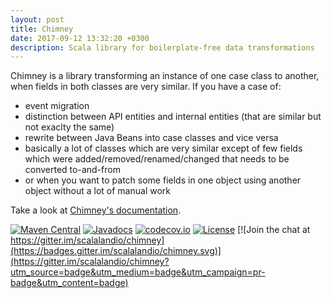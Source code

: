 ```yaml
---
layout: post
title: Chimney
date: 2017-09-12 13:32:20 +0300
description: Scala library for boilerplate-free data transformations
---
```


Chimney is a library transforming an instance of one case class to another, when fields in both classes are very similar. If you have a case of:

* event migration
* distinction between API entities and internal entities (that are similar but not exaclty the same)
* rewrite between Java Beans into case classes and vice versa
* basically a lot of classes which are very similar except of few fields which were added/removed/renamed/changed that needs to be converted to-and-from
* or when you want to patch some fields in one object using another object without a lot of manual work

Take a look at [Chimney's documentation](https://scalalandio.github.io/chimney/).

[![Maven Central](https://img.shields.io/maven-central/v/io.scalaland/chimney_2.12.svg)](https://central.sonatype.com/search?q=chimney)
[![Javadocs](https://www.javadoc.io/badge/io.scalaland/chimney_3.svg?color=red&label=scaladoc)](https://www.javadoc.io/doc/io.scalaland/chimney_3)
[![codecov.io](https://codecov.io/github/scalalandio/chimney/coverage.svg?branch=master)](https://codecov.io/github/scalalandio/chimney?branch=master)
[![License](https://img.shields.io/:license-Apache%202-green.svg)](https://www.apache.org/licenses/LICENSE-2.0.txt) [![Join the chat at https://gitter.im/scalalandio/chimney](https://badges.gitter.im/scalalandio/chimney.svg)](https://gitter.im/scalalandio/chimney?utm_source=badge&utm_medium=badge&utm_campaign=pr-badge&utm_content=badge)
